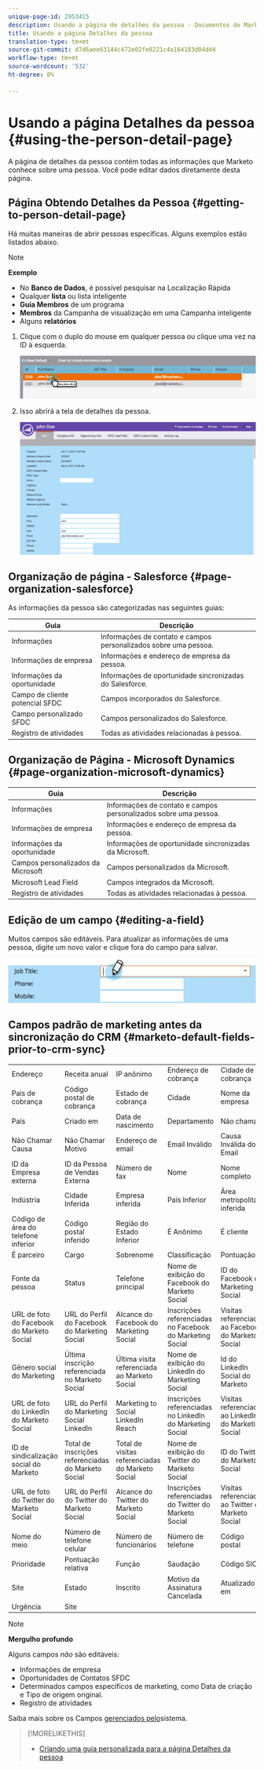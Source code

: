 ```yaml
---
unique-page-id: 2953415
description: Usando a página de detalhes da pessoa - Documentos do Marketing - Documentação do produto
title: Usando a página Detalhes da pessoa
translation-type: tm+mt
source-git-commit: d7d6aee63144c472e02fe0221c4a164183d04dd4
workflow-type: tm+mt
source-wordcount: '532'
ht-degree: 0%

---
```



# Usando a página Detalhes da pessoa {#using-the-person-detail-page}

A página de detalhes da pessoa contém todas as informações que Marketo conhece sobre uma pessoa. Você pode editar dados diretamente desta página.

## Página Obtendo Detalhes da Pessoa {#getting-to-person-detail-page}

Há muitas maneiras de abrir pessoas específicas. Alguns exemplos estão listados abaixo.

>[!NOTE]
>
>**Exemplo**
>
>* No **Banco de Dados**, é possível pesquisar na Localização Rápida
>* Qualquer **lista** ou lista inteligente
>* **Guia Membros** de um programa
>* **Membros** da Campanha de visualização em uma Campanha inteligente
>* Alguns **relatórios**

>



1. Clique com o duplo do mouse em qualquer pessoa ou clique uma vez na ID à esquerda.

   ![](assets/one-1.png)

1. Isso abrirá a tela de detalhes da pessoa.

   ![](assets/two-5.png)

## Organização de página - Salesforce {#page-organization-salesforce}

As informações da pessoa são categorizadas nas seguintes guias:

| Guia | Descrição |
|---|---|
| Informações | Informações de contato e campos personalizados sobre uma pessoa. |
| Informações de empresa | Informações e endereço de empresa da pessoa. |
| Informações da oportunidade | Informações de oportunidade sincronizadas do Salesforce. |
| Campo de cliente potencial SFDC | Campos incorporados do Salesforce. |
| Campo personalizado SFDC | Campos personalizados do Salesforce. |
| Registro de atividades | Todas as atividades relacionadas à pessoa. |

## Organização de Página - Microsoft Dynamics {#page-organization-microsoft-dynamics}

| Guia | Descrição |
|---|---|
| Informações | Informações de contato e campos personalizados sobre uma pessoa. |
| Informações de empresa | Informações e endereço de empresa da pessoa. |
| Informações da oportunidade | Informações de oportunidade sincronizadas da Microsoft. |
| Campos personalizados da Microsoft | Campos personalizados da Microsoft. |
| Microsoft Lead Field | Campos integrados da Microsoft. |
| Registro de atividades | Todas as atividades relacionadas à pessoa. |

## Edição de um campo {#editing-a-field}

Muitos campos são editáveis. Para atualizar as informações de uma pessoa, digite um novo valor e clique fora do campo para salvar.

![](assets/image2015-2-27-11-3a14-3a2.png)

## Campos padrão de marketing antes da sincronização do CRM {#marketo-default-fields-prior-to-crm-sync}

|  |  |  |  |  |
|---|---|---|---|---|
| Endereço | Receita anual | IP anônimo | Endereço de cobrança | Cidade de cobrança |
| País de cobrança | Código postal de cobrança | Estado de cobrança | Cidade | Nome da empresa |
| País | Criado em | Data de nascimento | Departamento | Não chamar |
| Não Chamar Causa | Não Chamar Motivo | Endereço de email | Email Inválido | Causa Inválida do Email |
| ID da Empresa externa | ID da Pessoa de Vendas Externa | Número de fax | Nome | Nome completo |
| Indústria | Cidade Inferida | Empresa inferida | País Inferior | Área metropolitana inferida |
| Código de área do telefone inferior | Código postal inferido | Região do Estado Inferior | É Anônimo | É cliente |
| É parceiro | Cargo | Sobrenome | Classificação | Pontuação |
| Fonte da pessoa | Status | Telefone principal | Nome de exibição do Facebook do Marketo Social | ID do Facebook do Marketing Social |
| URL de foto do Facebook do Marketo Social | URL do Perfil do Facebook do Marketing Social | Alcance do Facebook do Marketing Social | Inscrições referenciadas no Facebook do Marketing Social | Visitas referenciadas ao Facebook do Marketo Social |
| Gênero social do Marketing | Última inscrição referenciada no Marketo Social | Última visita referenciada ao Marketo Social | Nome de exibição do LinkedIn do Marketing Social | Id do LinkedIn Social do Marketo |
| URL de foto do LinkedIn do Marketo Social | URL do Perfil do Marketing Social LinkedIn | Marketing to Social LinkedIn Reach | Inscrições referenciadas no LinkedIn do Marketing Social | Visitas referenciadas ao LinkedIn do Marketing Social |
| ID de sindicalização social do Marketo | Total de inscrições referenciadas do Marketo Social | Total de visitas referenciadas do Marketo Social | Nome de exibição do Twitter do Marketo Social | ID do Twitter do Marketo Social |
| URL de foto do Twitter do Marketo Social | URL do Perfil do Twitter do Marketo Social | Alcance do Twitter do Marketo Social | Inscrições referenciadas do Twitter do Marketo Social | Visitas referenciadas ao Twitter do Marketo Social |
| Nome do meio | Número de telefone celular | Número de funcionários | Número de telefone | Código postal |
| Prioridade | Pontuação relativa | Função | Saudação | Código SIC |
| Site | Estado | Inscrito | Motivo da Assinatura Cancelada | Atualizado em |
| Urgência | Site |  |  |  |

>[!NOTE]
>
>**Mergulho profundo**
>
>Alguns campos *não* são editáveis:
>
>* Informações de empresa
>* Oportunidades de Contatos SFDC
>* Determinados campos específicos de marketing, como Data de criação e Tipo de origem original.
>* Registro de atividades

>
>
Saiba mais sobre os Campos [gerenciados pelo](../../../../product-docs/administration/field-management/understanding-system-managed-fields.md)sistema.

>[!MORELIKETHIS]
>
>* [Criando uma guia personalizada para a página Detalhes da pessoa](../../../../product-docs/administration/settings/creating-a-custom-tab-for-the-person-detail-page.md)

>



